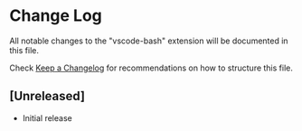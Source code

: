 # Change Log

All notable changes to the "vscode-bash" extension will be documented in this file.

Check [Keep a Changelog](http://keepachangelog.com/) for recommendations on how to structure this file.

## [Unreleased]

- Initial release
